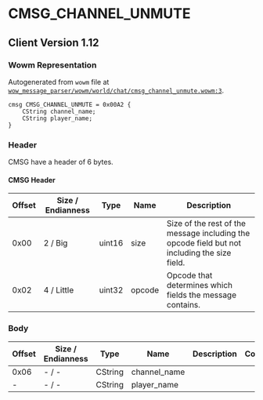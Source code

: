 # CMSG_CHANNEL_UNMUTE

## Client Version 1.12

### Wowm Representation

Autogenerated from `wowm` file at [`wow_message_parser/wowm/world/chat/cmsg_channel_unmute.wowm:3`](https://github.com/gtker/wow_messages/tree/main/wow_message_parser/wowm/world/chat/cmsg_channel_unmute.wowm#L3).
```rust,ignore
cmsg CMSG_CHANNEL_UNMUTE = 0x00A2 {
    CString channel_name;
    CString player_name;
}
```
### Header

CMSG have a header of 6 bytes.

#### CMSG Header

| Offset | Size / Endianness | Type   | Name   | Description |
| ------ | ----------------- | ------ | ------ | ----------- |
| 0x00   | 2 / Big           | uint16 | size   | Size of the rest of the message including the opcode field but not including the size field.|
| 0x02   | 4 / Little        | uint32 | opcode | Opcode that determines which fields the message contains.|

### Body

| Offset | Size / Endianness | Type | Name | Description | Comment |
| ------ | ----------------- | ---- | ---- | ----------- | ------- |
| 0x06 | - / - | CString | channel_name |  |  |
| - | - / - | CString | player_name |  |  |

